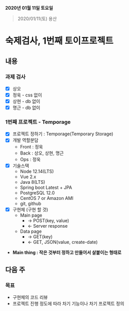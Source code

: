 **2020년 01월 11일 토요일**
>2020/01/11(토)
> 용산

# 숙제검사, 1번째 토이프로젝트 

## 내용
### 과제 검사
- [x] 상오
- [x] 정욱 - css 없이
- [x] 상현 - db 없이
- [x] 명근 - db 없이

### 1번째 프로젝트 - Temporage
- [x] 프로젝트 정하기 : Temporage(Temporary Storage)
- [x] 개발 역할분담
	- Front : 정욱
	- Back : 상오, 상현, 명근
	- Ops : 정욱
- [x] 기술스택
	- Node 12.14(LTS)
	- Vue 2.x
	- Java 8(LTS)
	- Spring boot Latest + JPA
	- PostgreSQL 12.0
	- CentOS 7 or Amazon AMI
	- git, github
- [x] 구현체 (구현 할 것)
	- Main page
		- -> POST(key, value)
		- <- Server response
	- Data page
		- -> GET(key)
		- <- GET, JSON(value, create-date)
	
- __Main thing : 작은 것부터 정하고 만들어서 살붙이는 형태로__


## 다음 주
### 목표
- 구현체의 코드 리뷰
- 프로젝트 진행 정도에 따라 차기 기능이나 차기 프로젝트 정의
